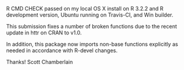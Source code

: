 R CMD CHECK passed on my local OS X install on R 3.2.2 and R development
version, Ubuntu running on Travis-CI, and Win builder.

This submission fixes a number of broken functions due to the
recent update in httr on CRAN to v1.0.

In addition, this package now imports non-base functions explicitly as
needed in accordance with R-devel changes.

Thanks! Scott Chamberlain
